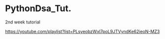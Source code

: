 # PythonDsa_Tut.
2nd week tutorial

https://youtube.com/playlist?list=PLsyeobzWxl7poL9JTVyndKe62ieoN-MZ3

